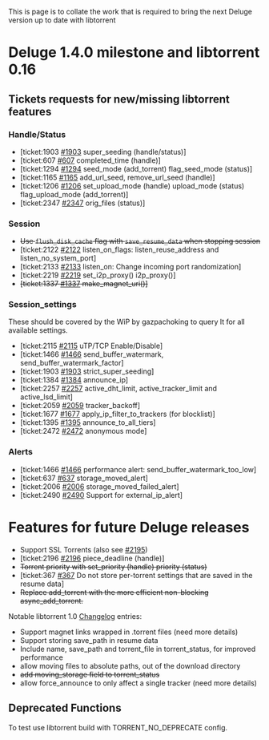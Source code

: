 This is page is to collate the work that is required to bring the next Deluge version up to date with libtorrent

# Deluge 1.4.0 milestone and libtorrent 0.16

## Tickets requests for new/missing libtorrent features
### Handle/Status
* [ticket:1903 [#1903](/ticket/1903) super_seeding (handle/status)]
* [ticket:607 [#607](/ticket/607) completed_time (handle)]
* [ticket:1294 [#1294](/ticket/1294) seed_mode (add_torrent) flag_seed_mode (status)]
* [ticket:1165 [#1165](/ticket/1165) add_url_seed, remove_url_seed (handle)]
* [ticket:1206 [#1206](/ticket/1206) set_upload_mode (handle) upload_mode (status) flag_upload_mode (add_torrent)]
* [ticket:2347 [#2347](/ticket/2347) orig_files (status)]

### Session
* ~~Use `flush_disk_cache` flag with `save_resume_data` when stopping session~~
* [ticket:2122 [#2122](/ticket/2122) listen_on_flags: listen_reuse_address and listen_no_system_port]
* [ticket:2133 [#2133](/ticket/2133) listen_on: Change incoming port randomization]
* [ticket:2219 [#2219](/ticket/2219) set_i2p_proxy() i2p_proxy()]
* ~~[ticket:1337 [#1337](/ticket/1337) make_magnet_uri()]~~

### Session_settings

These should be covered by the WiP by gazpachoking to query lt for all available settings.

* [ticket:2115 [#2115](/ticket/2115) uTP/TCP Enable/Disable]
* [ticket:1466 [#1466](/ticket/1466) send_buffer_watermark, send_buffer_watermark_factor]
* [ticket:1903 [#1903](/ticket/1903) strict_super_seeding]
* [ticket:1384 [#1384](/ticket/1384) announce_ip]
* [ticket:2257 [#2257](/ticket/2257) active_dht_limit, active_tracker_limit and active_lsd_limit]
* [ticket:2059 [#2059](/ticket/2059) tracker_backoff]
* [ticket:1677 [#1677](/ticket/1677) apply_ip_filter_to_trackers (for blocklist)]
* [ticket:1395 [#1395](/ticket/1395) announce_to_all_tiers]
* [ticket:2472 [#2472](/ticket/2472) anonymous mode]

### Alerts
* [ticket:1466 [#1466](/ticket/1466) performance alert: send_buffer_watermark_too_low]
* [ticket:637 [#637](/ticket/637) storage_moved_alert]
* [ticket:2006 [#2006](/ticket/2006) storage_moved_failed_alert]
* [ticket:2490 [#2490](/ticket/2490) Support for external_ip_alert]

# Features for future Deluge releases
* Support SSL Torrents (also see [#2195](/ticket/2195))
* [ticket:2196 [#2196](/ticket/2196) piece_deadline (handle)]
* ~~Torrent priority with set_priority (handle) priority (status)~~
* [ticket:367 [#367](/ticket/367) Do not store per-torrent settings that are saved in the resume data]
* ~~Replace add_torrent with the more efficient non-blocking async_add_torrent.~~

Notable libtorrent 1.0 [Changelog](http://sourceforge.net/p/libtorrent/code/HEAD/tree/branches/RC_1_0/ChangeLog) entries:

* Support magnet links wrapped in .torrent files (need more details)
* Support storing save_path in resume data
* Include name, save_path and torrent_file in torrent_status, for improved performance
* allow moving files to absolute paths, out of the download directory
* ~~add moving_storage field to torrent_status~~
* allow force_announce to only affect a single tracker (need more details)

## Deprecated Functions

To test use libtorrent build with TORRENT_NO_DEPRECATE config.